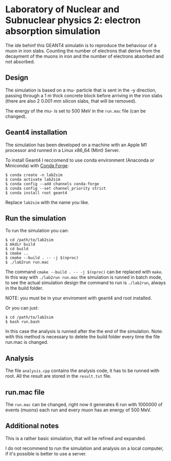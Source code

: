 # Laboratory of Nuclear and Subnuclear physics 2: electron absorption simulation

The ide behinf this GEANT4 simulatin is to reproduce the behaviour of a muon in iron slabs. Counting the number of electrons that derive from the decayment of the muons in iron and the number of electrons absorbed and not absorbed.

## Design

The simulation is based on a mu- particle that is sent in the -y direction, passing through a 1 m thick concrete block before arriving in the iron slabs (there are also 2 0.001 mm silicon slabs, that will be removed).

The energy of the mu- is set to 500 MeV in the `run.mac` file (can be changed).

## Geant4 installation

The simulation has been developed on a machine with an Apple M1 processor and runned in a Linux x86_64 (Mint) Server.

To install Geant4 I reccomend to use conda environment (Anaconda or Miniconda) with [Conda Forge]([https://pages.github.com/](https://conda-forge.org)):

```
$ conda create -n lab2sim
$ conda activate lab2sim
$ conda config --add channels conda-forge
$ conda config --set channel_priority strict
$ conda install root geant4
```

Replace `lab2sim` with the name you like.

## Run the simulation

To run the simulation you can:

```
$ cd /path/to/lab2sim
$ mkdir build
$ cd build
$ cmake ..
$ cmake --build . -- -j $(nproc)
$ ./lab2run run.mac
```

The command `cmake --build . -- -j $(nproc)` can be replaced with `make`.
In this way with `./lab2run run.mac` the simulation is runned in batch mode, to see the actual simulation design the command to run is `./lab2run`, always in the build folder.


NOTE: you must be in your enviroment with geant4 and root installed.

Or you can just:
```
$ cd /path/to/lab2sim
$ bash run.bash
```

In this case the analysis is runned after the the end of the simulation.
Note: with this method is necessary to delete the build folder every time the file run.mac is changed.

## Analysis
The file `analysis.cpp` contains the analysis code, it has to be runned with root.
All the result are stored in the `result.txt` file.

##  run.mac file
The `run.mac` can be changed, right now it generates 6 run with 1000000 of events (muons) each run and every muon has an energy of 500 MeV.

## Additional notes
This is a rather basic simulation, that will be refined and expanded.

I do not recommend to run the simulation and analysis on a local computer, if it's possible is better to use a server.
